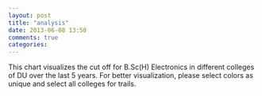 ```yaml
---
layout: post
title: "analysis"
date: 2013-06-08 13:50
comments: true
categories: 
---
```

This chart visualizes the cut off for B.Sc(H) Electronics in different colleges of DU over the last 5 years.
For better visualization, please select colors as unique and select all colleges for trails.

<script src="https://docs.google.com/spreadsheet/gpub?url=http%3A%2F%2Foj0ijfii34kccq3ioto7mdspc7r2s7o9-ss-opensocial.googleusercontent.com%2Fgadgets%2Fifr%3Fup_title%26up_initialstate%26up__table_query_url%3Dhttps%253A%252F%252Fdocs.google.com%252Fa%252Fiic.ac.in%252Fspreadsheet%252Ftq%253Frange%253DA2%25253AD70%2526gid%253D0%2526key%253D0AjJ_lFF493hIdGFJYWxXWHFzbW5hZHowMFpGLUlpVkE%2526pub%253D1%26url%3Dhttp%253A%252F%252Fwww.google.com%252Fig%252Fmodules%252Fmotionchart.xml%26spreadsheets%3Dspreadsheets&height=400&width=600"></script>


